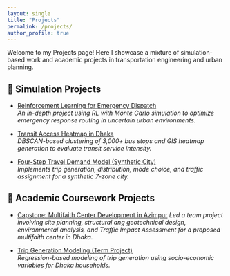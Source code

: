 ```yaml
---
layout: single
title: "Projects"
permalink: /projects/
author_profile: true
---
```


Welcome to my Projects page! Here I showcase a mixture of simulation-based work and academic projects in transportation engineering and urban planning.

## 🧪 Simulation Projects

- [Reinforcement Learning for Emergency Dispatch](#)  
  *An in-depth project using RL with Monte Carlo simulation to optimize emergency response routing in uncertain urban environments.*

- [Transit Access Heatmap in Dhaka](#)  
  *DBSCAN-based clustering of 3,000+ bus stops and GIS heatmap generation to evaluate transit service intensity.*

- [Four-Step Travel Demand Model (Synthetic City)](#)  
  *Implements trip generation, distribution, mode choice, and traffic assignment for a synthetic 7-zone city.*

## 📘 Academic Coursework Projects

- [Capstone: Multifaith Center Development in Azimpur](/capstone-multifaith/) 
  *Led a team project involving site planning, structural ang geotechnical design, environmental analysis, and Traffic Impact Assessment for a proposed multifaith center in Dhaka.*

- [Trip Generation Modeling (Term Project)](#)  
  *Regression-based modeling of trip generation using socio-economic variables for Dhaka households.*


